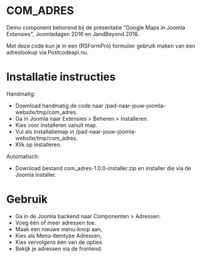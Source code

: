 COM_ADRES
=========

Demo component behorend bij de presentatie "Google Maps in Joomla Extensies", Joomladagen 2016 en JandBeyond 2016.

Met deze code kun je in een (RSFormPro) formulier gebruik maken van een adreslookup via Postcodeapi.nu.

# Installatie instructies

Handmatig:
* Download handmatig de code naar /pad-naar-jouw-joomla-website/tmp/com_adres.
* Ga in Joomla naar Extensies > Beheren > Installeren.
* Kies voor installeren vanuit map.
* Vul als installatiemap in /pad-naar-jouw-joomla-website/tmp/com_adres.
* Klik op installeren.

Automatisch:
* Download bestand com_adres-1.0.0-installer.zip en installer die via de Joomla installer.

# Gebruik

* Ga in de Joomla backend naar Componenten > Adressen.
* Voeg één of meer adressen toe.
* Maak een nieuwe menu-knop aan,
* Kies als Menu-itemtype Adressen,
* Kies vervolgens één van de opties.
* Bekijk je adressen via de frontend.
